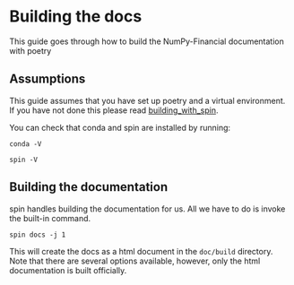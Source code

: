 # Building the docs

This guide goes through how to build the NumPy-Financial documentation with poetry

## Assumptions

This guide assumes that you have set up poetry and a virtual environment. If you have 
not done this please read [building_with_spin](building_with_spin).

You can check that conda and spin are installed by running:

```shell
conda -V
```

```shell
spin -V
```

## Building the documentation

spin handles building the documentation for us. All we have to do is invoke the built-in command.

```shell
spin docs -j 1
```

This will create the docs as a html document in the ``doc/build`` directory. Note that there are several options 
available, however, only the html documentation is built officially.
  